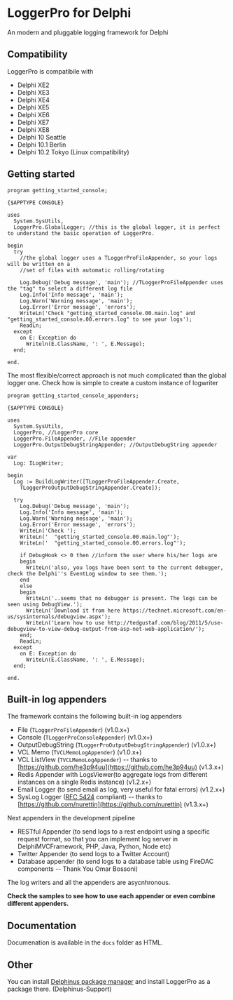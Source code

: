 # LoggerPro for Delphi
An modern and pluggable logging framework for Delphi

## Compatibility
LoggerPro is compatibile with
- Delphi XE2
- Delphi XE3
- Delphi XE4
- Delphi XE5
- Delphi XE6
- Delphi XE7
- Delphi XE8
- Delphi 10 Seattle
- Delphi 10.1 Berlin
- Delphi 10.2 Tokyo (Linux compatibility)


## Getting started
```delphi
program getting_started_console;

{$APPTYPE CONSOLE}

uses
  System.SysUtils,
  LoggerPro.GlobalLogger; //this is the global logger, it is perfect to understand the basic operation of LoggerPro.

begin
  try
    //the global logger uses a TLoggerProFileAppender, so your logs will be written on a 
    //set of files with automatic rolling/rotating
    
    Log.Debug('Debug message', 'main'); //TLoggerProFileAppender uses the "tag" to select a different log file
    Log.Info('Info message', 'main');
    Log.Warn('Warning message', 'main');
    Log.Error('Error message', 'errors');
    WriteLn('Check "getting_started_console.00.main.log" and "getting_started_console.00.errors.log" to see your logs');
    ReadLn;
  except
    on E: Exception do
      Writeln(E.ClassName, ': ', E.Message);
  end;

end.
```

The most flexible/correct approach is not much complicated than the global logger one. Check how is simple to create a custom instance of logwriter

```delphi
program getting_started_console_appenders;

{$APPTYPE CONSOLE}

uses
  System.SysUtils,
  LoggerPro, //LoggerPro core
  LoggerPro.FileAppender, //File appender
  LoggerPro.OutputDebugStringAppender; //OutputDebugString appender

var
  Log: ILogWriter;

begin
  Log := BuildLogWriter([TLoggerProFileAppender.Create,
    TLoggerProOutputDebugStringAppender.Create]);

  try
    Log.Debug('Debug message', 'main');
    Log.Info('Info message', 'main');
    Log.Warn('Warning message', 'main');
    Log.Error('Error message', 'errors');
    WriteLn('Check ');
    WriteLn('  "getting_started_console.00.main.log"');
    WriteLn('  "getting_started_console.00.errors.log"');

    if DebugHook <> 0 then //inform the user where his/her logs are
    begin
      WriteLn('also, you logs have been sent to the current debugger, check the Delphi''s EventLog window to see them.');
    end
    else
    begin
      WriteLn('..seems that no debugger is present. The logs can be seen using DebugView.');
      WriteLn('Download it from here https://technet.microsoft.com/en-us/sysinternals/debugview.aspx');
      WriteLn('Learn how to use http://tedgustaf.com/blog/2011/5/use-debugview-to-view-debug-output-from-asp-net-web-application/');
    end;
    ReadLn;
  except
    on E: Exception do
      WriteLn(E.ClassName, ': ', E.Message);
  end;

end.
```

## Built-in log appenders
The framework contains the following built-in log appenders
- File (`TLoggerProFileAppender`) (v1.0.x+)
- Console (`TLoggerProConsoleAppender`) (v1.0.x+)
- OutputDebugString (`TLoggerProOutputDebugStringAppender`) (v1.0.x+)
- VCL Memo (`TVCLMemoLogAppender`) (v1.0.x+)
- VCL ListView (`TVCLMemoLogAppender`) -- thanks to [https://github.com/he3p94uu](https://github.com/he3p94uu) (v1.3.x+)
- Redis Appender with LogsViewer(to aggregate logs from different instances on a single Redis instance) (v1.2.x+)
- Email Logger (to send email as log, very useful for fatal errors) (v1.2.x+)
- SysLog Logger ([RFC 5424](https://tools.ietf.org/html/rfc5424) compliant) -- thanks to [https://github.com/nurettin](https://github.com/nurettin) (v1.3.x+)

Next appenders in the development pipeline
- RESTful Appender (to send logs to a rest endpoint using a specific request format, so that you can implement log server in DelphiMVCFramework, PHP, Java, Python, Node etc)
- Twitter Appender (to send logs to a Twitter Account)
- Database appender (to send logs to a database table using FireDAC components -- Thank You Omar Bossoni)

The log writers and all the appenders are asycnhronous.

**Check the samples to see how to use each appender or even combine different appenders.**

## Documentation

Documenation is available in the `docs` folder as HTML.

## Other
You can install [Delphinus package manager](https://github.com/Memnarch/Delphinus/wiki/Installing-Delphinus) and install LoggerPro as a package there. (Delphinus-Support)